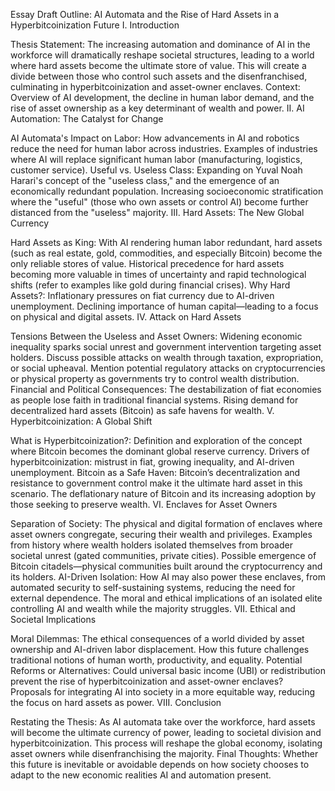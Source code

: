 Essay Draft Outline: AI Automata and the Rise of Hard Assets in a Hyperbitcoinization Future
I. Introduction

Thesis Statement: The increasing automation and dominance of AI in the workforce will dramatically reshape societal structures, leading to a world where hard assets become the ultimate store of value. This will create a divide between those who control such assets and the disenfranchised, culminating in hyperbitcoinization and asset-owner enclaves.
Context: Overview of AI development, the decline in human labor demand, and the rise of asset ownership as a key determinant of wealth and power.
II. AI Automation: The Catalyst for Change

AI Automata's Impact on Labor:
How advancements in AI and robotics reduce the need for human labor across industries.
Examples of industries where AI will replace significant human labor (manufacturing, logistics, customer service).
Useful vs. Useless Class:
Expanding on Yuval Noah Harari's concept of the "useless class," and the emergence of an economically redundant population.
Increasing socioeconomic stratification where the "useful" (those who own assets or control AI) become further distanced from the "useless" majority.
III. Hard Assets: The New Global Currency

Hard Assets as King:
With AI rendering human labor redundant, hard assets (such as real estate, gold, commodities, and especially Bitcoin) become the only reliable stores of value.
Historical precedence for hard assets becoming more valuable in times of uncertainty and rapid technological shifts (refer to examples like gold during financial crises).
Why Hard Assets?:
Inflationary pressures on fiat currency due to AI-driven unemployment.
Declining importance of human capital—leading to a focus on physical and digital assets.
IV. Attack on Hard Assets

Tensions Between the Useless and Asset Owners:
Widening economic inequality sparks social unrest and government intervention targeting asset holders.
Discuss possible attacks on wealth through taxation, expropriation, or social upheaval.
Mention potential regulatory attacks on cryptocurrencies or physical property as governments try to control wealth distribution.
Financial and Political Consequences:
The destabilization of fiat economies as people lose faith in traditional financial systems.
Rising demand for decentralized hard assets (Bitcoin) as safe havens for wealth.
V. Hyperbitcoinization: A Global Shift

What is Hyperbitcoinization?:
Definition and exploration of the concept where Bitcoin becomes the dominant global reserve currency.
Drivers of hyperbitcoinization: mistrust in fiat, growing inequality, and AI-driven unemployment.
Bitcoin as a Safe Haven:
Bitcoin’s decentralization and resistance to government control make it the ultimate hard asset in this scenario.
The deflationary nature of Bitcoin and its increasing adoption by those seeking to preserve wealth.
VI. Enclaves for Asset Owners

Separation of Society:
The physical and digital formation of enclaves where asset owners congregate, securing their wealth and privileges.
Examples from history where wealth holders isolated themselves from broader societal unrest (gated communities, private cities).
Possible emergence of Bitcoin citadels—physical communities built around the cryptocurrency and its holders.
AI-Driven Isolation:
How AI may also power these enclaves, from automated security to self-sustaining systems, reducing the need for external dependence.
The moral and ethical implications of an isolated elite controlling AI and wealth while the majority struggles.
VII. Ethical and Societal Implications

Moral Dilemmas:
The ethical consequences of a world divided by asset ownership and AI-driven labor displacement.
How this future challenges traditional notions of human worth, productivity, and equality.
Potential Reforms or Alternatives:
Could universal basic income (UBI) or redistribution prevent the rise of hyperbitcoinization and asset-owner enclaves?
Proposals for integrating AI into society in a more equitable way, reducing the focus on hard assets as power.
VIII. Conclusion

Restating the Thesis: As AI automata take over the workforce, hard assets will become the ultimate currency of power, leading to societal division and hyperbitcoinization. This process will reshape the global economy, isolating asset owners while disenfranchising the majority.
Final Thoughts: Whether this future is inevitable or avoidable depends on how society chooses to adapt to the new economic realities AI and automation present.
